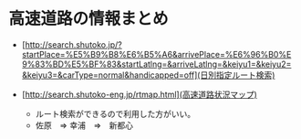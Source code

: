 高速道路の情報まとめ
================

* [http://search.shutoko.jp/?startPlace=%E5%B9%B8%E6%B5%A6&arrivePlace=%E6%96%B0%E9%83%BD%E5%BF%83&startLatlng=&arriveLatlng=&keiyu1=&keiyu2=&keiyu3=&carType=normal&handicapped=off](日別指定ルート検索)

* [http://search.shutoko-eng.jp/rtmap.html](高速道路状況マップ)
  * ルート検索ができるので利用した方がいい。
  * 佐原　=> 幸浦　=>　新都心



 



